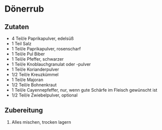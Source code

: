 # Dönerrub

## Zutaten

- 4 Teil/e	Paprikapulver, edelsüß
- 1 Teil Salz
- 1 Teil/e	Paprikapulver, rosenscharf
- 1 Teil/e	Pul Biber
- 1 Teil/e	Pfeffer, schwarzer
- 1 Teil/e	Knoblauchgranulat oder -pulver
- 1 Teil/e	Korianderpulver
- 1/2 Teil/e	Kreuzkümmel
- 1 Teil/e	Majoran
- 1/2 Teil/e	Bohnenkraut
- 1 Teil/e	Cayennepfeffer, nur, wenn gute Schärfe im Fleisch gewünscht ist
- 1/2 Teil/e	Zwiebelpulver, optional

## Zubereitung

1. Alles mischen, trocken lagern